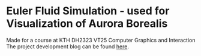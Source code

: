 # Euler Fluid Simulation - used for Visualization of Aurora Borealis
Made for a course at KTH DH2323 VT25 Computer Graphics and Interaction
The project development blog can be found [here](https://kseniabez.github.io/projects/aurora-simulation/index.html).
